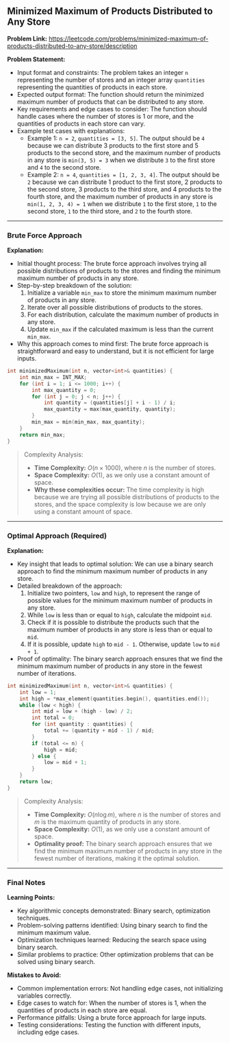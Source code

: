 ## Minimized Maximum of Products Distributed to Any Store

**Problem Link:** https://leetcode.com/problems/minimized-maximum-of-products-distributed-to-any-store/description

**Problem Statement:**
- Input format and constraints: The problem takes an integer `n` representing the number of stores and an integer array `quantities` representing the quantities of products in each store.
- Expected output format: The function should return the minimized maximum number of products that can be distributed to any store.
- Key requirements and edge cases to consider: The function should handle cases where the number of stores is 1 or more, and the quantities of products in each store can vary.
- Example test cases with explanations:
  - Example 1: `n = 2`, `quantities = [3, 5]`. The output should be `4` because we can distribute 3 products to the first store and 5 products to the second store, and the maximum number of products in any store is `min(3, 5) = 3` when we distribute `3` to the first store and `4` to the second store.
  - Example 2: `n = 4`, `quantities = [1, 2, 3, 4]`. The output should be `2` because we can distribute 1 product to the first store, 2 products to the second store, 3 products to the third store, and 4 products to the fourth store, and the maximum number of products in any store is `min(1, 2, 3, 4) = 1` when we distribute `1` to the first store, `1` to the second store, `1` to the third store, and `2` to the fourth store.

---

### Brute Force Approach

**Explanation:**
- Initial thought process: The brute force approach involves trying all possible distributions of products to the stores and finding the minimum maximum number of products in any store.
- Step-by-step breakdown of the solution:
  1. Initialize a variable `min_max` to store the minimum maximum number of products in any store.
  2. Iterate over all possible distributions of products to the stores.
  3. For each distribution, calculate the maximum number of products in any store.
  4. Update `min_max` if the calculated maximum is less than the current `min_max`.
- Why this approach comes to mind first: The brute force approach is straightforward and easy to understand, but it is not efficient for large inputs.

```cpp
int minimizedMaximum(int n, vector<int>& quantities) {
    int min_max = INT_MAX;
    for (int i = 1; i <= 1000; i++) {
        int max_quantity = 0;
        for (int j = 0; j < n; j++) {
            int quantity = (quantities[j] + i - 1) / i;
            max_quantity = max(max_quantity, quantity);
        }
        min_max = min(min_max, max_quantity);
    }
    return min_max;
}
```

> Complexity Analysis:
> - **Time Complexity:** $O(n \times 1000)$, where $n$ is the number of stores.
> - **Space Complexity:** $O(1)$, as we only use a constant amount of space.
> - **Why these complexities occur:** The time complexity is high because we are trying all possible distributions of products to the stores, and the space complexity is low because we are only using a constant amount of space.

---

### Optimal Approach (Required)

**Explanation:**
- Key insight that leads to optimal solution: We can use a binary search approach to find the minimum maximum number of products in any store.
- Detailed breakdown of the approach:
  1. Initialize two pointers, `low` and `high`, to represent the range of possible values for the minimum maximum number of products in any store.
  2. While `low` is less than or equal to `high`, calculate the midpoint `mid`.
  3. Check if it is possible to distribute the products such that the maximum number of products in any store is less than or equal to `mid`.
  4. If it is possible, update `high` to `mid - 1`. Otherwise, update `low` to `mid + 1`.
- Proof of optimality: The binary search approach ensures that we find the minimum maximum number of products in any store in the fewest number of iterations.

```cpp
int minimizedMaximum(int n, vector<int>& quantities) {
    int low = 1;
    int high = *max_element(quantities.begin(), quantities.end());
    while (low < high) {
        int mid = low + (high - low) / 2;
        int total = 0;
        for (int quantity : quantities) {
            total += (quantity + mid - 1) / mid;
        }
        if (total <= n) {
            high = mid;
        } else {
            low = mid + 1;
        }
    }
    return low;
}
```

> Complexity Analysis:
> - **Time Complexity:** $O(n \log m)$, where $n$ is the number of stores and $m$ is the maximum quantity of products in any store.
> - **Space Complexity:** $O(1)$, as we only use a constant amount of space.
> - **Optimality proof:** The binary search approach ensures that we find the minimum maximum number of products in any store in the fewest number of iterations, making it the optimal solution.

---

### Final Notes

**Learning Points:**
- Key algorithmic concepts demonstrated: Binary search, optimization techniques.
- Problem-solving patterns identified: Using binary search to find the minimum maximum value.
- Optimization techniques learned: Reducing the search space using binary search.
- Similar problems to practice: Other optimization problems that can be solved using binary search.

**Mistakes to Avoid:**
- Common implementation errors: Not handling edge cases, not initializing variables correctly.
- Edge cases to watch for: When the number of stores is 1, when the quantities of products in each store are equal.
- Performance pitfalls: Using a brute force approach for large inputs.
- Testing considerations: Testing the function with different inputs, including edge cases.
